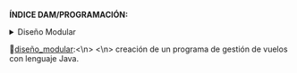 **ÍNDICE DAM/PROGRAMACIÓN:**

<details><summary>Diseño Modular</summary>
<p>

#### We can hide anything, even code!

```ruby
   [ejercicio_1](https://github.com/sufigueroa87/dam/tree/main/programaci%C3%B3n/dise%C3%B1o_modular/ejercicio_1)
```

</p>
</details>



🔹[diseño_modular](https://github.com/sufigueroa87/dam/tree/main/programaci%C3%B3n/dise%C3%B1o_modular):<\n>
	<\n>
		creación de un programa de gestión de vuelos con lenguaje Java.
	
	
  
